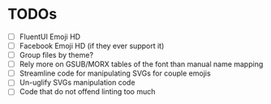 # TODOs

- [ ] FluentUI Emoji HD
- [ ] Facebook Emoji HD (if they ever support it)
- [ ] Group files by theme?
- [ ] Rely more on GSUB/MORX tables of the font than manual name mapping
- [ ] Streamline code for manipulating SVGs for couple emojis
- [ ] Un-uglify SVGs manipulation code
- [ ] Code that do not offend linting too much
